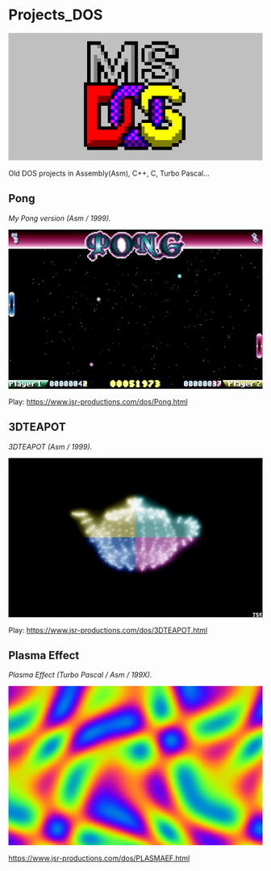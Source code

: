 # Projects_DOS

![Logo](/logo.jpg)

Old DOS projects in Assembly(Asm), C++, C, Turbo Pascal...


## Pong

*My Pong version (Asm / 1999).*

![Screenshot0](/Pong/Screenshots/screenshot0.jpg)

Play: https://www.jsr-productions.com/dos/Pong.html


## 3DTEAPOT

*3DTEAPOT (Asm / 1999).*

![Screenshot0](/3DTEAPOT/Screenshots/screenshot0.jpg)

Play: https://www.jsr-productions.com/dos/3DTEAPOT.html


## Plasma Effect

*Plasma Effect (Turbo Pascal / Asm / 199X).*

![Screenshot0](/PlasmaEffect/Screenshots/screenshot0.jpg)

https://www.jsr-productions.com/dos/PLASMAEF.html